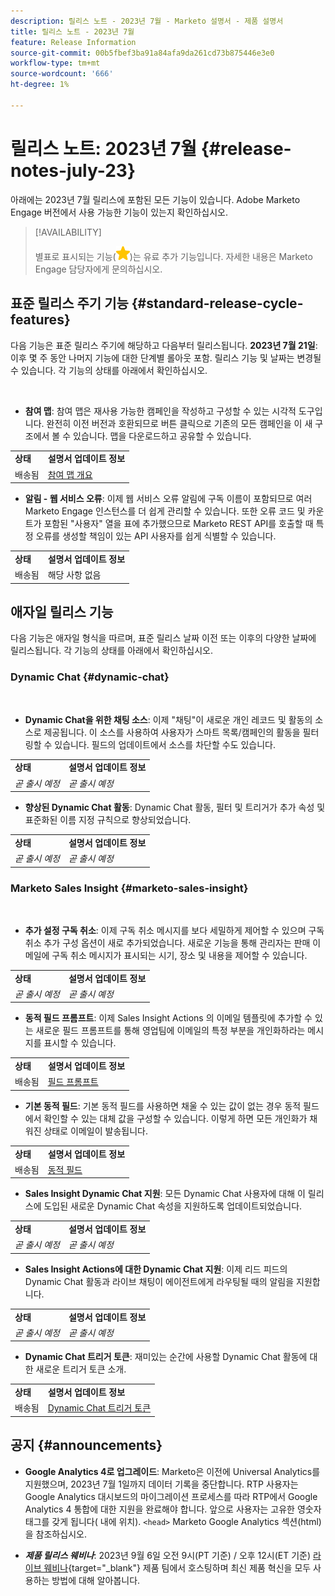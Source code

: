 ```yaml
---
description: 릴리스 노트 - 2023년 7월 - Marketo 설명서 - 제품 설명서
title: 릴리스 노트 - 2023년 7월
feature: Release Information
source-git-commit: 00b5fbef3ba91a84afa9da261cd73b875446e3e0
workflow-type: tm+mt
source-wordcount: '666'
ht-degree: 1%

---
```


# 릴리스 노트: 2023년 7월 {#release-notes-july-23}

아래에는 2023년 7월 릴리스에 포함된 모든 기능이 있습니다. Adobe Marketo Engage 버전에서 사용 가능한 기능이 있는지 확인하십시오.

>[!AVAILABILITY]
>
>별표로 표시되는 기능(![별](assets/yellow-star.png))는 유료 추가 기능입니다. 자세한 내용은 Marketo Engage 담당자에게 문의하십시오.

## 표준 릴리스 주기 기능 {#standard-release-cycle-features}

다음 기능은 표준 릴리스 주기에 해당하고 다음부터 릴리스됩니다. **2023년 7월 21일**: 이후 몇 주 동안 나머지 기능에 대한 단계별 롤아웃 포함. 릴리스 기능 및 날짜는 변경될 수 있습니다. 각 기능의 상태를 아래에서 확인하십시오.

</br>

* **참여 맵**: 참여 맵은 재사용 가능한 캠페인을 작성하고 구성할 수 있는 시각적 도구입니다. 완전히 이전 버전과 호환되므로 버튼 클릭으로 기존의 모든 캠페인을 이 새 구조에서 볼 수 있습니다. 맵을 다운로드하고 공유할 수 있습니다.

<table> 
  <tr> 
   <td><b>상태</b></td>
   <td><b>설명서 업데이트 정보</b></td>
  </tr>
  <tr> 
   <td>배송됨</td>
   <td><a href="/help/marketo/product-docs/core-marketo-concepts/engagement-map/engagement-map-overview.md" target="_blank">참여 맵 개요</a></td>
  </tr>
  </tbody>
</table>

* **알림 - 웹 서비스 오류**: 이제 웹 서비스 오류 알림에 구독 이름이 포함되므로 여러 Marketo Engage 인스턴스를 더 쉽게 관리할 수 있습니다. 또한 오류 코드 및 카운트가 포함된 &quot;사용자&quot; 열을 표에 추가했으므로 Marketo REST API를 호출할 때 특정 오류를 생성할 책임이 있는 API 사용자를 쉽게 식별할 수 있습니다.

<table> 
  <tr> 
   <td><b>상태</b></td>
   <td><b>설명서 업데이트 정보</b></td>
  </tr>
  <tr> 
   <td>배송됨</td>
   <td>해당 사항 없음</td>
  </tr>
  </tbody>
</table>

## 애자일 릴리스 기능

다음 기능은 애자일 형식을 따르며, 표준 릴리스 날짜 이전 또는 이후의 다양한 날짜에 릴리스됩니다. 각 기능의 상태를 아래에서 확인하십시오.

### Dynamic Chat {#dynamic-chat}

</br>

* **Dynamic Chat을 위한 채팅 소스**: 이제 &quot;채팅&quot;이 새로운 개인 레코드 및 활동의 소스로 제공됩니다. 이 소스를 사용하여 사용자가 스마트 목록/캠페인의 활동을 필터링할 수 있습니다. 필드의 업데이트에서 소스를 차단할 수도 있습니다.

<table> 
  <tr> 
   <td><b>상태</b></td>
   <td><b>설명서 업데이트 정보</b></td>
  </tr>
  <tr> 
   <td><i>곧 출시 예정</i></td>
   <td><i>곧 출시 예정</i></td>
  </tr>
  </tbody>
</table>

* **향상된 Dynamic Chat 활동**: Dynamic Chat 활동, 필터 및 트리거가 추가 속성 및 표준화된 이름 지정 규칙으로 향상되었습니다.

<table> 
  <tr> 
   <td><b>상태</b></td>
   <td><b>설명서 업데이트 정보</b></td>
  </tr>
  <tr> 
   <td><i>곧 출시 예정</i></td>
   <td><i>곧 출시 예정</i></td>
  </tr>
  </tbody>
</table>

### Marketo Sales Insight {#marketo-sales-insight}

</br>

* **추가 설정 구독 취소**: 이제 구독 취소 메시지를 보다 세밀하게 제어할 수 있으며 구독 취소 추가 구성 옵션이 새로 추가되었습니다. 새로운 기능을 통해 관리자는 판매 이메일에 구독 취소 메시지가 표시되는 시기, 장소 및 내용을 제어할 수 있습니다.

<table> 
  <tr> 
   <td><b>상태</b></td>
   <td><b>설명서 업데이트 정보</b></td>
  </tr>
  <tr> 
   <td><i>곧 출시 예정</i></td>
   <td><i>곧 출시 예정</i></td>
  </tr>
  </tbody>
</table>

* **동적 필드 프롬프트**: 이제 Sales Insight Actions 의 이메일 템플릿에 추가할 수 있는 새로운 필드 프롬프트를 통해 영업팀에 이메일의 특정 부분을 개인화하라는 메시지를 표시할 수 있습니다.

<table> 
  <tr> 
   <td><b>상태</b></td>
   <td><b>설명서 업데이트 정보</b></td>
  </tr>
  <tr> 
   <td>배송됨</td>
   <td><a href="/help/marketo/product-docs/marketo-sales-insight/actions/templates/field-prompts.md" target="_blank">필드 프롬프트</a></td>
  </tr>
  </tbody>
</table>

* **기본 동적 필드**: 기본 동적 필드를 사용하면 채울 수 있는 값이 없는 경우 동적 필드에서 확인할 수 있는 대체 값을 구성할 수 있습니다. 이렇게 하면 모든 개인화가 채워진 상태로 이메일이 발송됩니다.

<table> 
  <tr> 
   <td><b>상태</b></td>
   <td><b>설명서 업데이트 정보</b></td>
  </tr>
  <tr> 
   <td>배송됨</td>
   <td><a href="/help/marketo/product-docs/marketo-sales-insight/actions/templates/dynamic-fields.md" target="_blank">동적 필드</a></td>
  </tr>
  </tbody>
</table>

* **Sales Insight Dynamic Chat 지원**: 모든 Dynamic Chat 사용자에 대해 이 릴리스에 도입된 새로운 Dynamic Chat 속성을 지원하도록 업데이트되었습니다.

<table> 
  <tr> 
   <td><b>상태</b></td>
   <td><b>설명서 업데이트 정보</b></td>
  </tr>
  <tr> 
   <td><i>곧 출시 예정</i></td>
   <td><i>곧 출시 예정</i></td>
  </tr>
  </tbody>
</table>

* **Sales Insight Actions에 대한 Dynamic Chat 지원**: 이제 리드 피드의 Dynamic Chat 활동과 라이브 채팅이 에이전트에게 라우팅될 때의 알림을 지원합니다.

<table> 
  <tr> 
   <td><b>상태</b></td>
   <td><b>설명서 업데이트 정보</b></td>
  </tr>
  <tr> 
   <td><i>곧 출시 예정</i></td>
   <td><i>곧 출시 예정</i></td>
  </tr>
  </tbody>
</table>

* **Dynamic Chat 트리거 토큰**: 재미있는 순간에 사용할 Dynamic Chat 활동에 대한 새로운 트리거 토큰 소개.

<table> 
  <tr> 
   <td><b>상태</b></td>
   <td><b>설명서 업데이트 정보</b></td>
  </tr>
  <tr> 
   <td>배송됨</td>
   <td><a href="/help/marketo/product-docs/marketo-sales-insight/msi-for-salesforce/features/tabs-in-the-msi-panel/interesting-moments/trigger-tokens-for-interesting-moments.md" target="_blank">Dynamic Chat 트리거 토큰</a></td>
  </tr>
  </tbody>
</table>

## 공지 {#announcements}

* **Google Analytics 4로 업그레이드**: Marketo은 이전에 Universal Analytics를 지원했으며, 2023년 7월 1일까지 데이터 기록을 중단합니다. RTP 사용자는 Google Analytics 대시보드의 마이그레이션 프로세스를 따라 RTP에서 Google Analytics 4 통합에 대한 지원을 완료해야 합니다. 앞으로 사용자는 고유한 영숫자 태그를 갖게 됩니다( 내에 위치). `<head>` Marketo Google Analytics 섹션(html)을 참조하십시오.

* **_제품 릴리스 웨비나_**: 2023년 9월 6일 오전 9시(PT 기준) / 오후 12시(ET 기준) [라이브 웨비나](https://engage.marketo.com/2023_July_September_Release_Webinar_RegistrationPage.html){target="_blank"} 제품 팀에서 호스팅하며 최신 제품 혁신을 모두 사용하는 방법에 대해 알아봅니다.
